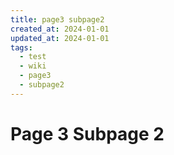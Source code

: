 ```yaml
---
title: page3 subpage2
created_at: 2024-01-01
updated_at: 2024-01-01
tags:
  - test
  - wiki
  - page3
  - subpage2
---
```


# Page 3 Subpage 2
